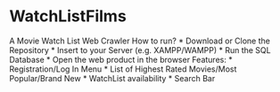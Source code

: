 # WatchListFilms
A Movie Watch List Web Crawler  How to run? * Download or Clone the Repository * Insert to your Server (e.g. XAMPP/WAMPP) * Run the SQL Database * Open the web product in the browser  Features: * Registration/Log In Menu * List of Highest Rated Movies/Most Popular/Brand New * WatchList availability  * Search Bar
